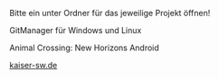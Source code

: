Bitte ein unter Ordner für das jeweilige Projekt öffnen!

GitManager für Windows und Linux

Animal Crossing: New Horizons Android

<a href="https://kaiser-sw.de/" target=_new>kaiser-sw.de</a>
